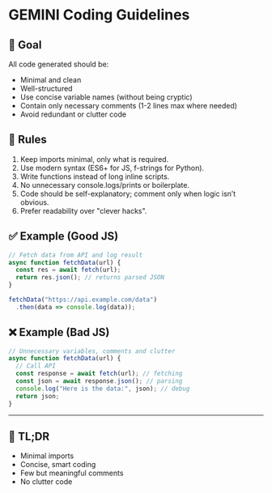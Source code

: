# GEMINI Coding Guidelines

## 🎯 Goal
All code generated should be:
- Minimal and clean
- Well-structured
- Use concise variable names (without being cryptic)
- Contain only necessary comments (1-2 lines max where needed)
- Avoid redundant or clutter code

## 📝 Rules
1. Keep imports minimal, only what is required.
2. Use modern syntax (ES6+ for JS, f-strings for Python).
3. Write functions instead of long inline scripts.
4. No unnecessary console.logs/prints or boilerplate.
5. Code should be self-explanatory; comment only when logic isn’t obvious.
6. Prefer readability over "clever hacks".

## ✅ Example (Good JS)
```js
// Fetch data from API and log result
async function fetchData(url) {
  const res = await fetch(url);
  return res.json(); // returns parsed JSON
}

fetchData("https://api.example.com/data")
  .then(data => console.log(data));
```

## ❌ Example (Bad JS)
```js
// Unnecessary variables, comments and clutter
async function fetchData(url) {
  // Call API
  const response = await fetch(url); // fetching
  const json = await response.json(); // parsing
  console.log("Here is the data:", json); // debug
  return json;
}
```

---

## 🔑 TL;DR
- Minimal imports
- Concise, smart coding
- Few but meaningful comments
- No clutter code
